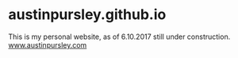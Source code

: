 # austinpursley.github.io
This is my personal website, as of 6.10.2017 still under construction. 
www.austinpursley.com
